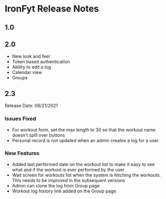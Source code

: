 # IronFyt Release Notes

## 1.0

## 2.0

- New look and feel
- Token based authentication
- Ability to edit a log
- Calendar view
- Groups

## 2.3

Release Date: 09/21/2021

### Issues Fixed

- For workout form, set the max length to 30 so that the workout name doesn't spill over buttons
- Personal record is not updated when an admin creates a log for a user

### New Features

- Added last performed date on the workout list to make it easy to see what and if the workout is ever performed by the user
- Wait screen for workouts list when the system is fetching the workouts. This needs to be improved in the subsequent versions
- Admin can clone the log from Group page
- Workout log history link added on the Group page
